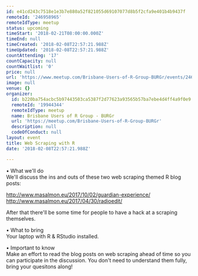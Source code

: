 ```yaml
---
id: e41cd243c7518e1e3b7e880a52f821055d69107077d8b5f2cfa9e401b4b9437f
remoteId: '246958965'
remoteIdType: meetup
status: upcoming
timeStart: '2018-02-21T08:00:00.000Z'
timeEnd: null
timeCreated: '2018-02-08T22:57:21.988Z'
timeUpdated: '2018-02-08T22:57:21.988Z'
countAttending: '17'
countCapacity: null
countWaitlist: '0'
price: null
url: 'https://www.meetup.com/Brisbane-Users-of-R-Group-BURGr/events/246958965/'
image: null
venue: {}
organizer:
  id: b220ba754acbc5b97443503ca5387f2d77623a93565b57ba7ebe4d4ff4a9f0e9
  remoteId: '19944344'
  remoteIdType: meetup
  name: Brisbane Users of R Group - BURGr
  url: 'https://meetup.com/Brisbane-Users-of-R-Group-BURGr'
  description: null
  codeOfConduct: null
layout: event
title: Web Scraping with R
date: '2018-02-08T22:57:21.988Z'

---
```

<p>• What we'll do<br/>We'll discuss the ins and outs of these two web scraping themed R blog posts:</p> <p><a href="http://www.masalmon.eu/2017/10/02/guardian-experience/" class="linkified">http://www.masalmon.eu/2017/10/02/guardian-experience/</a><br/><a href="http://www.masalmon.eu/2017/04/30/radioedit/" class="linkified">http://www.masalmon.eu/2017/04/30/radioedit/</a></p> <p>After that there'll be some time for people to have a hack at a scraping themselves.</p> <p>• What to bring<br/>Your laptop with R &amp; RStudio installed.</p> <p>• Important to know<br/>Make an effort to read the blog posts on web scraping ahead of time so you can participate in the discussion. You don't need to understand them fully, bring your quesitons along!</p>

